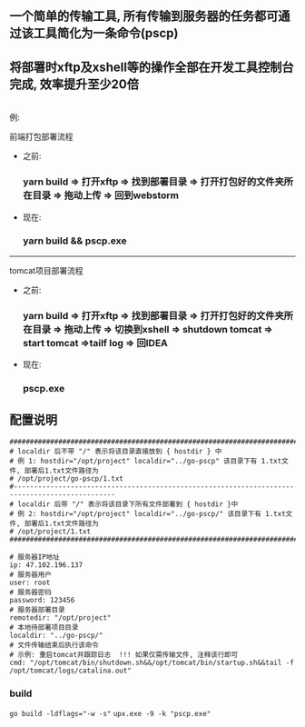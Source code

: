 ## 一个简单的传输工具, 所有传输到服务器的任务都可通过该工具简化为一条命令(pscp)
将部署时xftp及xshell等的操作全部在开发工具控制台完成, 效率提升至少20倍
-------------------------
<br>例:<br>

前端打包部署流程
- 之前:
  ### yarn build => 打开xftp => 找到部署目录 => 打开打包好的文件夹所在目录 => 拖动上传 => 回到webstorm
- 现在:
  ### yarn build && pscp.exe
-------------------------
tomcat项目部署流程
- 之前:
  ### yarn build => 打开xftp => 找到部署目录 => 打开打包好的文件夹所在目录 => 拖动上传 => 切换到xshell => shutdown tomcat => start tomcat =>tailf log => 回IDEA 
- 现在:
  ### pscp.exe

## 配置说明
 ```
################################################################################################
# localdir 后不带 "/" 表示将该目录直接放到 { hostdir } 中
# 例 1: hostdir="/opt/project" localdir="../go-pscp" 该目录下有 1.txt文件, 部署后1.txt文件路径为
# /opt/project/go-pscp/1.txt
#-----------------------------------------------------------------------------------------------
# localdir 后带 "/" 表示将该目录下所有文件部署到 { hostdir }中
# 例 2: hostdir="/opt/project" localdir="../go-pscp/" 该目录下有 1.txt文件, 部署后1.txt文件路径为
# /opt/project/1.txt
################################################################################################

# 服务器IP地址
ip: 47.102.196.137
# 服务器用户
user: root
# 服务器密码
password: 123456
# 服务器部署目录
remotedir: "/opt/project"
# 本地待部署项目目录
localdir: "../go-pscp/"
# 文件传输结束后执行该命令
# 示例: 重启tomcat并跟踪日志  !!! 如果仅需传输文件, 注释该行即可
cmd: "/opt/tomcat/bin/shutdown.sh&&/opt/tomcat/bin/startup.sh&&tail -f /opt/tomcat/logs/catalina.out"
```
### build
`go build -ldflags="-w -s"`
`upx.exe -9 -k "pscp.exe"`
